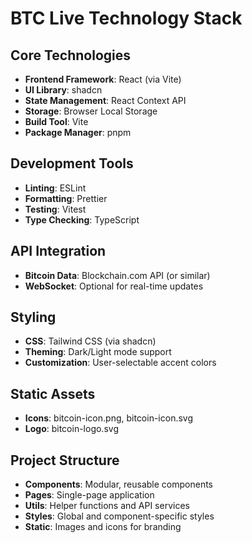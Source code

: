 # BTC Live Technology Stack

## Core Technologies
- **Frontend Framework**: React (via Vite)
- **UI Library**: shadcn
- **State Management**: React Context API
- **Storage**: Browser Local Storage
- **Build Tool**: Vite
- **Package Manager**: pnpm

## Development Tools
- **Linting**: ESLint
- **Formatting**: Prettier
- **Testing**: Vitest
- **Type Checking**: TypeScript

## API Integration
- **Bitcoin Data**: Blockchain.com API (or similar)
- **WebSocket**: Optional for real-time updates

## Styling
- **CSS**: Tailwind CSS (via shadcn)
- **Theming**: Dark/Light mode support
- **Customization**: User-selectable accent colors

## Static Assets
- **Icons**: bitcoin-icon.png, bitcoin-icon.svg
- **Logo**: bitcoin-logo.svg

## Project Structure
- **Components**: Modular, reusable components
- **Pages**: Single-page application
- **Utils**: Helper functions and API services
- **Styles**: Global and component-specific styles
- **Static**: Images and icons for branding
